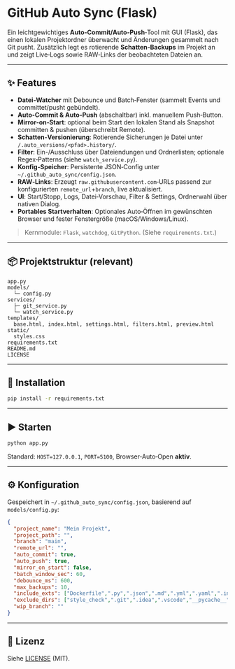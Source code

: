 # GitHub Auto Sync (Flask)

Ein leichtgewichtiges **Auto‑Commit/Auto‑Push**‑Tool mit GUI (Flask), das einen lokalen Projektordner überwacht und Änderungen gesammelt nach Git pusht. Zusätzlich legt es rotierende **Schatten‑Backups** im Projekt an und zeigt Live‑Logs sowie RAW‑Links der beobachteten Dateien an.

---

## ✨ Features

- **Datei‑Watcher** mit Debounce und Batch‑Fenster (sammelt Events und committet/pusht gebündelt).
- **Auto‑Commit & Auto‑Push** (abschaltbar) inkl. manuellem Push‑Button.
- **Mirror‑on‑Start**: optional beim Start den lokalen Stand als Snapshot committen & pushen (überschreibt Remote).
- **Schatten‑Versionierung**: Rotierende Sicherungen je Datei unter `/.auto_versions/<pfad>.history/`.
- **Filter**: Ein-/Aus­schluss über Dateiendungen und Ordnerlisten; optionale Regex‑Patterns (siehe `watch_service.py`).
- **Konfig‑Speicher**: Persistente JSON‑Config unter `~/.github_auto_sync/config.json`.
- **RAW‑Links**: Erzeugt `raw.githubusercontent.com`‑URLs passend zur konfigurierten `remote_url`+`branch`, live aktualisiert.
- **UI**: Start/Stopp, Logs, Datei‑Vorschau, Filter & Settings, Ordnerwahl über nativen Dialog.
- **Portables Startverhalten**: Optionales Auto‑Öffnen im gewünschten Browser und fester Fenstergröße (macOS/Windows/Linux).

> Kernmodule: `Flask`, `watchdog`, `GitPython`. (Siehe `requirements.txt`.)

---

## 📦 Projektstruktur (relevant)

```
app.py
models/
  └─ config.py          
services/
  ├─ git_service.py     
  └─ watch_service.py   
templates/
  base.html, index.html, settings.html, filters.html, preview.html
static/
  styles.css
requirements.txt
README.md
LICENSE
```

---

## 🚀 Installation

```bash
pip install -r requirements.txt
```

---

## ▶️ Starten

```bash
python app.py
```

Standard: `HOST=127.0.0.1`, `PORT=5100`, Browser‑Auto‑Open **aktiv**.

---

## ⚙️ Konfiguration

Gespeichert in `~/.github_auto_sync/config.json`, basierend auf `models/config.py`:

```json
{
  "project_name": "Mein Projekt",
  "project_path": "",                  
  "branch": "main",
  "remote_url": "",
  "auto_commit": true,
  "auto_push": true,
  "mirror_on_start": false,
  "batch_window_sec": 60,
  "debounce_ms": 600,
  "max_backups": 10,
  "include_exts": ["Dockerfile",".py",".json",".md",".yml",".yaml",".ini",".toml",".sql",".js",".ts",".html",".css"],
  "exclude_dirs": ["style_check",".git",".idea",".vscode","__pycache__",".venv","venv","node_modules","dist","build",".auto_versions"],
  "wip_branch": ""
}
```

---

## 📄 Lizenz

Siehe [LICENSE](LICENSE) (MIT).
